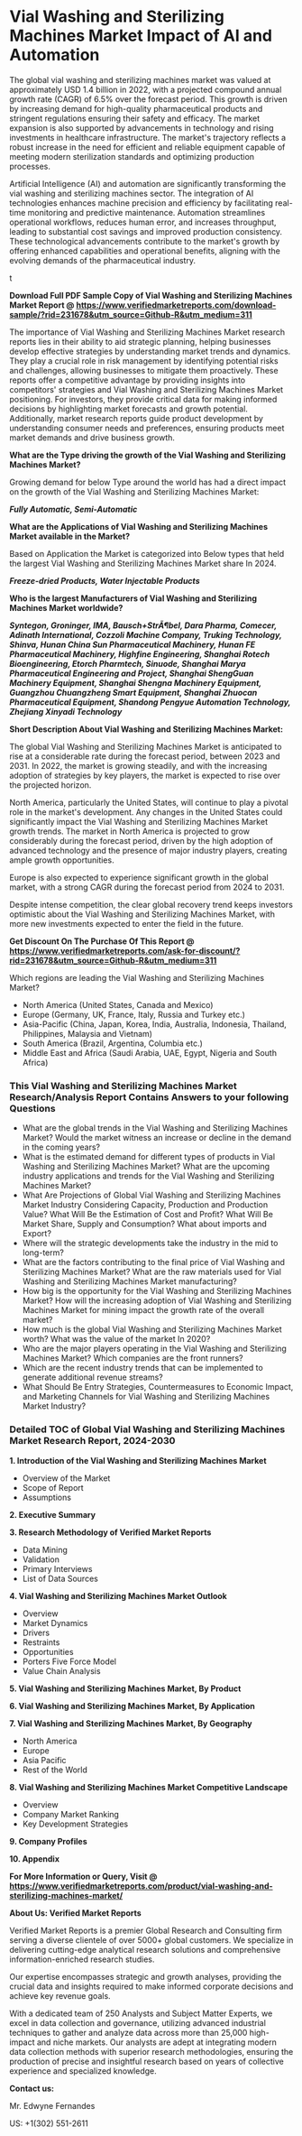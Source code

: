 <meta name="title" content="Global Vial Washing and Sterilizing Machines Market Impact of AI and Automation"><meta name="description" content="The global vial washing and sterilizing machines market was valued at approximately USD 1.4 billion in 2022, with a projected compound annual growth rate (CAGR) of 6.5"><meta name="title" content="Vial Washing and Sterilizing Machines Market Size, Share, Scope, Trends, Growth, Opportunities, Analysis, Forecast"><h1>Vial Washing and Sterilizing Machines Market Impact of AI and Automation</h1><p>The global vial washing and sterilizing machines market was valued at approximately USD 1.4 billion in 2022, with a projected compound annual growth rate (CAGR) of 6.5% over the forecast period. This growth is driven by increasing demand for high-quality pharmaceutical products and stringent regulations ensuring their safety and efficacy. The market expansion is also supported by advancements in technology and rising investments in healthcare infrastructure. The market's trajectory reflects a robust increase in the need for efficient and reliable equipment capable of meeting modern sterilization standards and optimizing production processes.</p><p>Artificial Intelligence (AI) and automation are significantly transforming the vial washing and sterilizing machines sector. The integration of AI technologies enhances machine precision and efficiency by facilitating real-time monitoring and predictive maintenance. Automation streamlines operational workflows, reduces human error, and increases throughput, leading to substantial cost savings and improved production consistency. These technological advancements contribute to the market's growth by offering enhanced capabilities and operational benefits, aligning with the evolving demands of the pharmaceutical industry.</p>t</p><p id="" class=""><strong>Download Full PDF Sample Copy of Vial Washing and Sterilizing Machines Market Report @ <a href="https://www.verifiedmarketreports.com/download-sample/?rid=231678&utm_source=Github-R&utm_medium=311" target="_blank">https://www.verifiedmarketreports.com/download-sample/?rid=231678&utm_source=Github-R&utm_medium=311</a></strong></p><p>The importance of&nbsp;Vial Washing and Sterilizing Machines Market research reports lies in their ability to aid strategic planning, helping businesses develop effective strategies by understanding market trends and dynamics. They play a crucial role in risk management by identifying potential risks and challenges, allowing businesses to mitigate them proactively. These reports offer a competitive advantage by providing insights into competitors' strategies and Vial Washing and Sterilizing Machines Market positioning. For investors, they provide critical data for making informed decisions by highlighting market forecasts and growth potential. Additionally, market research reports guide product development by understanding consumer needs and preferences, ensuring products meet market demands and drive business growth.</p><p><strong>What are the&nbsp;Type driving the growth of the Vial Washing and Sterilizing Machines Market?</strong></p><p id="" class="">Growing demand for below Type around the world has had a direct impact on the growth of the Vial Washing and Sterilizing Machines Market:</p><em><strong>Fully Automatic, Semi-Automatic</strong></em></p><strong>What are the&nbsp;Applications&nbsp;of Vial Washing and Sterilizing Machines Market available in the Market?</strong></p><p id="" class="">Based on Application the Market is categorized into Below types that held the largest Vial Washing and Sterilizing Machines Market share In 2024.</p><em><strong>Freeze-dried Products, Water Injectable Products</strong></em></p><strong>Who is the largest Manufacturers of Vial Washing and Sterilizing Machines Market worldwide?</strong></p><p><em><strong>Syntegon, Groninger, IMA, Bausch+StrÃ¶bel, Dara Pharma, Comecer, Adinath International, Cozzoli Machine Company, Truking Technology, Shinva, Hunan China Sun Pharmaceutical Machinery, Hunan FE Pharmaceutical Machinery, Highfine Engineering, Shanghai Rotech Bioengineering, Etorch Pharmtech, Sinuode, Shanghai Marya Pharmaceutical Engineering and Project, Shanghai ShengGuan Machinery Equipment, Shanghai Shengna Machinery Equipment, Guangzhou Chuangzheng Smart Equipment, Shanghai Zhuocan Pharmaceutical Equipment, Shandong Pengyue Automation Technology, Zhejiang Xinyadi Technology</strong></em></p><p id="" class=""><strong>Short Description About Vial Washing and Sterilizing Machines Market:</strong></p><p>The global Vial Washing and Sterilizing Machines Market is anticipated to rise at a considerable rate during the forecast period, between 2023 and 2031. In 2022, the market is growing steadily, and with the increasing adoption of strategies by key players, the market is expected to rise over the projected horizon.</p><p>North America, particularly the United States, will continue to play a pivotal role in the market's development. Any changes in the United States could significantly impact the Vial Washing and Sterilizing Machines Market growth trends. The market in North America is projected to grow considerably during the forecast period, driven by the high adoption of advanced technology and the presence of major industry players, creating ample growth opportunities.</p><p>Europe is also expected to experience significant growth in the global market, with a strong CAGR during the forecast period from 2024 to 2031.</p><p>Despite intense competition, the clear global recovery trend keeps investors optimistic about the Vial Washing and Sterilizing Machines Market, with more new investments expected to enter the field in the future.</p><p id="" class=""><strong>Get Discount On The Purchase Of This Report @ <a href="https://www.verifiedmarketreports.com/ask-for-discount/?rid=231678&utm_source=Github-R&utm_medium=311" target="_blank">https://www.verifiedmarketreports.com/ask-for-discount/?rid=231678&utm_source=Github-R&utm_medium=311</a></strong></p>Which regions are leading the Vial Washing and Sterilizing Machines Market?</p><ul><li>North America (United States, Canada and Mexico)</li><li>Europe (Germany, UK, France, Italy, Russia and Turkey etc.)</li><li>Asia-Pacific (China, Japan, Korea, India, Australia, Indonesia, Thailand, Philippines, Malaysia and Vietnam)</li><li>South America (Brazil, Argentina, Columbia etc.)</li><li>Middle East and Africa (Saudi Arabia, UAE, Egypt, Nigeria and South Africa)</li></ul><h3 id="" class="">This Vial Washing and Sterilizing Machines Market Research/Analysis Report Contains Answers to your following Questions</h3><ul><li>What are the global trends in the Vial Washing and Sterilizing Machines Market? Would the market witness an increase or decline in the demand in the coming years?</li><li>What is the estimated demand for different types of products in Vial Washing and Sterilizing Machines Market? What are the upcoming industry applications and trends for the Vial Washing and Sterilizing Machines Market?</li><li>What Are Projections of Global Vial Washing and Sterilizing Machines Market Industry Considering Capacity, Production and Production Value? What Will Be the Estimation of Cost and Profit? What Will Be Market Share, Supply and Consumption? What about imports and Export?</li><li>Where will the strategic developments take the industry in the mid to long-term?</li><li>What are the factors contributing to the final price of Vial Washing and Sterilizing Machines Market? What are the raw materials used for Vial Washing and Sterilizing Machines Market manufacturing?</li><li>How big is the opportunity for the Vial Washing and Sterilizing Machines Market? How will the increasing adoption of Vial Washing and Sterilizing Machines Market for mining impact the growth rate of the overall market?</li><li>How much is the global Vial Washing and Sterilizing Machines Market worth? What was the value of the market In 2020?</li><li>Who are the major players operating in the Vial Washing and Sterilizing Machines Market? Which companies are the front runners?</li><li>Which are the recent industry trends that can be implemented to generate additional revenue streams?</li><li>What Should Be Entry Strategies, Countermeasures to Economic Impact, and Marketing Channels for Vial Washing and Sterilizing Machines Market Industry?</li></ul><h3 id="" class="">Detailed TOC of Global Vial Washing and Sterilizing Machines Market Research Report, 2024-2030</h3><p id="" class=""><strong>1. Introduction of the Vial Washing and Sterilizing Machines Market</strong></p><ul><li>Overview of the Market</li><li>Scope of Report</li><li>Assumptions</li></ul><p id="" class=""><strong>2. Executive Summary</strong></p><p id="" class=""><strong>3. Research Methodology of Verified Market Reports</strong></p><ul><li>Data Mining</li><li>Validation</li><li>Primary Interviews</li><li>List of Data Sources</li></ul><p id="" class=""><strong>4. Vial Washing and Sterilizing Machines Market Outlook</strong></p><ul><li>Overview</li><li>Market Dynamics</li><li>Drivers</li><li>Restraints</li><li>Opportunities</li><li>Porters Five Force Model</li><li>Value Chain Analysis</li></ul><p id="" class=""><strong>5. Vial Washing and Sterilizing Machines Market, By Product</strong></p><p id="" class=""><strong>6. Vial Washing and Sterilizing Machines Market, By Application</strong></p><p id="" class=""><strong>7. Vial Washing and Sterilizing Machines Market, By Geography</strong></p><ul><li>North America</li><li>Europe</li><li>Asia Pacific</li><li>Rest of the World</li></ul><p id="" class=""><strong>8. Vial Washing and Sterilizing Machines Market Competitive Landscape</strong></p><ul><li>Overview</li><li>Company Market Ranking</li><li>Key Development Strategies</li></ul><p id="" class=""><strong>9. Company Profiles</strong></p><p id="" class=""><strong>10. Appendix</strong></p><p id="" class=""><strong>For More Information or Query, Visit @ <a href="https://www.verifiedmarketreports.com/product/vial-washing-and-sterilizing-machines-market/" target="_blank">https://www.verifiedmarketreports.com/product/vial-washing-and-sterilizing-machines-market/</a></strong></p><p id="" class=""><strong>About Us: Verified Market Reports</strong></p><p id="" class="">Verified Market Reports is a premier Global Research and Consulting firm serving a diverse clientele of over 5000+ global customers. We specialize in delivering cutting-edge analytical research solutions and comprehensive information-enriched research studies.</p><p id="" class="">Our expertise encompasses strategic and growth analyses, providing the crucial data and insights required to make informed corporate decisions and achieve key revenue goals.</p><p id="" class="">With a dedicated team of 250 Analysts and Subject Matter Experts, we excel in data collection and governance, utilizing advanced industrial techniques to gather and analyze data across more than 25,000 high-impact and niche markets. Our analysts are adept at integrating modern data collection methods with superior research methodologies, ensuring the production of precise and insightful research based on years of collective experience and specialized knowledge.</p><p id="" class=""><strong>Contact us:</strong></p><p id="" class="">Mr. Edwyne Fernandes</p><p id="" class="">US: +1(302) 551-2611</p>
